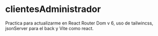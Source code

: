 # clientesAdministrador
Practica para actualizarme en React Router Dom v 6, uso de tailwincss, jsonServer para el back y Vite como react.
